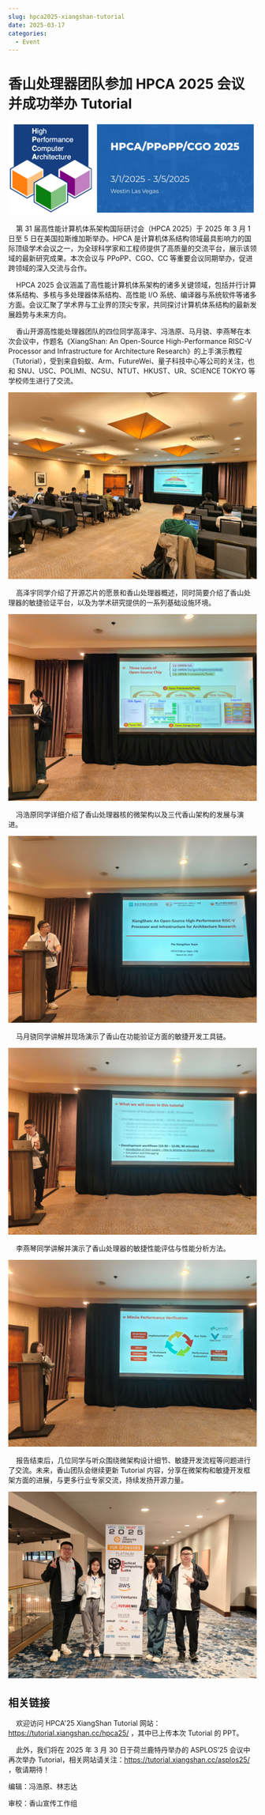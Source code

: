 ```yaml
---
slug: hpca2025-xiangshan-tutorial
date: 2025-03-17
categories:
  - Event
---
```


# 香山处理器团队参加 HPCA 2025 会议并成功举办 Tutorial

![](./figs/hpca2025-tutorial-0.png)

    第 31 届高性能计算机体系架构国际研讨会（HPCA 2025）于 2025 年 3 月 1 日至 5 日在美国拉斯维加斯举办。HPCA 是计算机体系结构领域最具影响力的国际顶级学术会议之一，为全球科学家和工程师提供了高质量的交流平台，展示该领域的最新研究成果。本次会议与 PPoPP、CGO、CC 等重要会议同期举办，促进跨领域的深入交流与合作。

    HPCA 2025 会议涵盖了高性能计算机体系架构的诸多关键领域，包括并行计算体系结构、多核与多处理器体系结构、高性能 I/O 系统、编译器与系统软件等诸多方面。会议汇聚了学术界与工业界的顶尖专家，共同探讨计算机体系结构的最新发展趋势与未来方向。

    香山开源高性能处理器团队的四位同学高泽宇、冯浩原、马月骁、李燕琴在本次会议中，作题名《XiangShan: An Open-Source High-Performance RISC-V Processor and Infrastructure for Architecture Research》的上手演示教程（Tutorial），受到来自蚂蚁、Arm、FutureWei、量子科技中心等公司的关注，也和 SNU、USC、POLIMI、NCSU、NTUT、HKUST、UR、SCIENCE TOKYO 等学校师生进行了交流。

<!-- more -->

![](./figs/hpca2025-tutorial-1.jpg)

    高泽宇同学介绍了开源芯片的愿景和香山处理器概述，同时简要介绍了香山处理器的敏捷验证平台，以及为学术研究提供的一系列基础设施环境。

![](./figs/hpca2025-tutorial-2.jpg)

    冯浩原同学详细介绍了香山处理器核的微架构以及三代香山架构的发展与演进。

![](./figs/hpca2025-tutorial-3.jpg)

    马月骁同学讲解并现场演示了香山在功能验证方面的敏捷开发工具链。

![](./figs/hpca2025-tutorial-4.jpg)

    李燕琴同学讲解并演示了香山处理器的敏捷性能评估与性能分析方法。

![](./figs/hpca2025-tutorial-5.jpg)

    报告结束后，几位同学与听众围绕微架构设计细节、敏捷开发流程等问题进行了交流。未来，香山团队会继续更新 Tutorial 内容，分享在微架构和敏捷开发框架方面的进展，与更多行业专家交流，持续发扬开源力量。

![](./figs/hpca2025-tutorial-6.jpg)

## 相关链接

    欢迎访问 HPCA'25 XiangShan Tutorial 网站：https://tutorial.xiangshan.cc/hpca25/ ，其中已上传本次 Tutorial 的 PPT。

    此外，我们将在 2025 年 3 月 30 日于荷兰鹿特丹举办的 ASPLOS’25 会议中再次举办 Tutorial，相关网站请关注：https://tutorial.xiangshan.cc/asplos25/ ，敬请期待！


编辑：冯浩原、林志达

审校：香山宣传工作组
